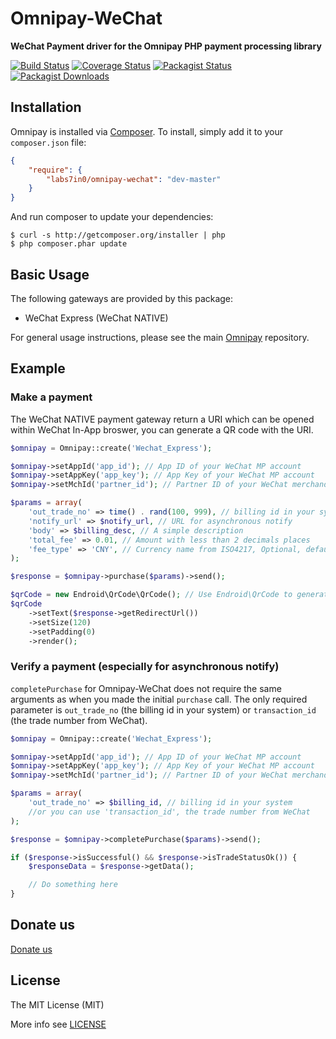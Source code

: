 Omnipay-WeChat
===

**WeChat Payment driver for the Omnipay PHP payment processing library**

[![Build Status](https://img.shields.io/travis/labs7in0/omnipay-wechat.svg)](https://travis-ci.org/labs7in0/omnipay-wechat)
[![Coverage Status](https://img.shields.io/coveralls/labs7in0/omnipay-wechat.svg)](https://coveralls.io/github/labs7in0/omnipay-wechat)
[![Packagist Status](https://img.shields.io/packagist/v/labs7in0/omnipay-wechat.svg)](https://packagist.org/packages/labs7in0/omnipay-wechat)
[![Packagist Downloads](https://img.shields.io/packagist/dt/labs7in0/omnipay-wechat.svg)](https://packagist.org/packages/labs7in0/omnipay-wechat)

## Installation

Omnipay is installed via [Composer](http://getcomposer.org/). To install, simply add it
to your `composer.json` file:

```json
{
    "require": {
        "labs7in0/omnipay-wechat": "dev-master"
    }
}
```

And run composer to update your dependencies:

    $ curl -s http://getcomposer.org/installer | php
    $ php composer.phar update

## Basic Usage

The following gateways are provided by this package:

* WeChat Express (WeChat NATIVE)

For general usage instructions, please see the main [Omnipay](https://github.com/thephpleague/omnipay)
repository.

## Example

### Make a payment

The WeChat NATIVE payment gateway return a URI which can be opened within WeChat In-App broswer, you can generate a QR code with the URI.

```php
$omnipay = Omnipay::create('Wechat_Express');

$omnipay->setAppId('app_id'); // App ID of your WeChat MP account
$omnipay->setAppKey('app_key'); // App Key of your WeChat MP account
$omnipay->setMchId('partner_id'); // Partner ID of your WeChat merchandiser (WeChat Pay) account

$params = array(
    'out_trade_no' => time() . rand(100, 999), // billing id in your system
    'notify_url' => $notify_url, // URL for asynchronous notify
    'body' => $billing_desc, // A simple description
    'total_fee' => 0.01, // Amount with less than 2 decimals places
    'fee_type' => 'CNY', // Currency name from ISO4217, Optional, default as CNY
);

$response = $omnipay->purchase($params)->send();

$qrCode = new Endroid\QrCode\QrCode(); // Use Endroid\QrCode to generate the QR code
$qrCode
    ->setText($response->getRedirectUrl())
    ->setSize(120)
    ->setPadding(0)
    ->render();
```

### Verify a payment (especially for asynchronous notify)

`completePurchase` for Omnipay-WeChat does not require the same arguments as when you made the initial `purchase` call. The only required parameter is `out_trade_no` (the billing id in your system) or `transaction_id` (the trade number from WeChat).

```php
$omnipay = Omnipay::create('Wechat_Express');

$omnipay->setAppId('app_id'); // App ID of your WeChat MP account
$omnipay->setAppKey('app_key'); // App Key of your WeChat MP account
$omnipay->setMchId('partner_id'); // Partner ID of your WeChat merchandiser (WeChat Pay) account

$params = array(
    'out_trade_no' => $billing_id, // billing id in your system
    //or you can use 'transaction_id', the trade number from WeChat
);

$response = $omnipay->completePurchase($params)->send();

if ($response->isSuccessful() && $response->isTradeStatusOk()) {
    $responseData = $response->getData();

    // Do something here
}

```

## Donate us

[Donate us](https://7in0.me/#donate)

## License
 The MIT License (MIT)

 More info see [LICENSE](LICENSE)
